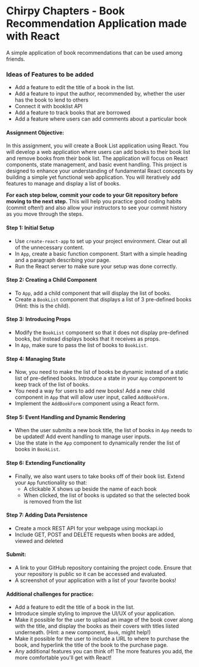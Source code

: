 # Chirpy Chapters - Book Recommendation Application made with React 

A simple application of book recommendations that can be used among friends.

### **Ideas of Features to be added**
- Add a feature to edit the title of a book in the list.
- Add a feature to input the author, recommended by, whether the user has the book to lend to others
- Connect it with booklist API
- Add a feature to track books that are borrowed
- Add a feature where users can add comments about a particular book
  

#### **Assignment Objective:**

In this assignment, you will create a Book List application using React. You will develop a web application where users can add books to their book list and remove books from their book list. The application will focus on React components, state management, and basic event handling. This project is designed to enhance your understanding of fundamental React concepts by building a simple yet functional web application. You will iteratively add features to manage and display a list of books.

**For each step below, commit your code to your Git repository before moving to the next step.** This will help you practice good coding habits (commit often!) and also allow your instructors to see your commit history as you move through the steps.

#### **Step 1: Initial Setup**

- Use `create-react-app` to set up your project environment. Clear out all of the unnecessary content.
- In `App`, create a basic function component. Start with a simple heading and a paragraph describing your page.
- Run the React server to make sure your setup was done correctly.

#### **Step 2: Creating a Child Component**

- To `App`, add a child component that will display the list of books.
- Create a `BookList` component that displays a list of 3 pre-defined books (Hint: this is the child).

#### **Step 3: Introducing Props**

- Modify the `BookList` component so that it does not display pre-defined books, but instead displays books that it receives as props.
- In `App`, make sure to pass the list of books to `BookList`.

#### **Step 4: Managing State**

- Now, you need to make the list of books be dynamic instead of a static list of pre-defined books. Introduce a state in your `App` component to keep track of the list of books.
- You need a way for users to add new books! Add a new child component in `App` that will allow user input, called `AddBookForm.`
- Implement the `AddBookForm` component using a React form.

#### **Step 5: Event Handling and Dynamic Rendering**

- When the user submits a new book title, the list of books in `App` needs to be updated! Add event handling to manage user inputs.
- Use the state in the `App` component to dynamically render the list of books in `BookList`.

#### **Step 6: Extending Functionality**

- Finally, we also want users to take books off of their book list. Extend your `App` functionality so that:
  - A clickable X shows up beside the name of each book
  - When clicked, the list of books is updated so that the selected book is removed from the list

#### **Step 7: Adding Data Persistence**

- Create a mock REST API for your webpage using mockapi.io
- Include GET, POST and DELETE requests when books are added, viewed and deleted

#### **Submit:**

- A link to your GitHub repository containing the project code. Ensure that your repository is public so it can be accessed and evaluated.
- A screenshot of your application with a list of your favorite books!

#### **Additional challenges for practice:**

- Add a feature to edit the title of a book in the list.
- Introduce simple styling to improve the UI/UX of your application.
- Make it possible for the user to upload an image of the book cover along with the title, and display the books as their covers with titles listed underneath. (Hint: a new component, `Book`, might help!)
- Make it possible for the user to include a URL to where to purchase the book, and hyperlink the title of the book to the purchase page.
- Any additional features you can think of! The more features you add, the more comfortable you'll get with React!
